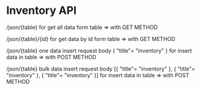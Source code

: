 Inventory API
====================

/json/{table} for get all data form table => with GET METHOD

/json/{table}/{id} for get data by id form table => with GET METHOD

/json/{table} 
one data insert
request body 
{
  "title"= "inventory"
}
for insert data in table => with POST METHOD


/json/{table} 
bulk data insert
request body 
[{
  "title"= "inventory"
},
{
  "title"= "inventory"
},
{
  "title"= "inventory"
}]
for insert data in table => with POST METHOD

